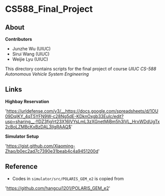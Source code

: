 # CS588_Final_Project

## About

**Contributors**

* Junzhe Wu (UIUC)
* Sirui Wang (UIUC)
* Weijie Lyu (UIUC)

This directory contains scripts for the final project of course *UIUC CS-588 Autonomous Vehicle System Engineering*

## Links

**Highbay Reservation**

'https://urldefense.com/v3/__https://docs.google.com/spreadsheets/d/1OU09DqIKY_4qT5YFN9W-c28Ng5dE-KDknOxgb33EuIc/edit?usp=sharing__;!!DZ3fjg!rt23X16lVYsLmL3zXGnetMjBm5h3lVL_HrxWDdUgTx2cBoLZMBcKxBzDAL3IlgRAAQ$'

**Simulator Setup**

'https://gist.github.com/Xiaoming-Zhao/b0ec2ad7c7390e31beab4c4a9451200d'

## Reference

* Codes in `simulator/src/POLARIS_GEM_e2` is copied from

'https://github.com/hangcui1201/POLARIS_GEM_e2'
